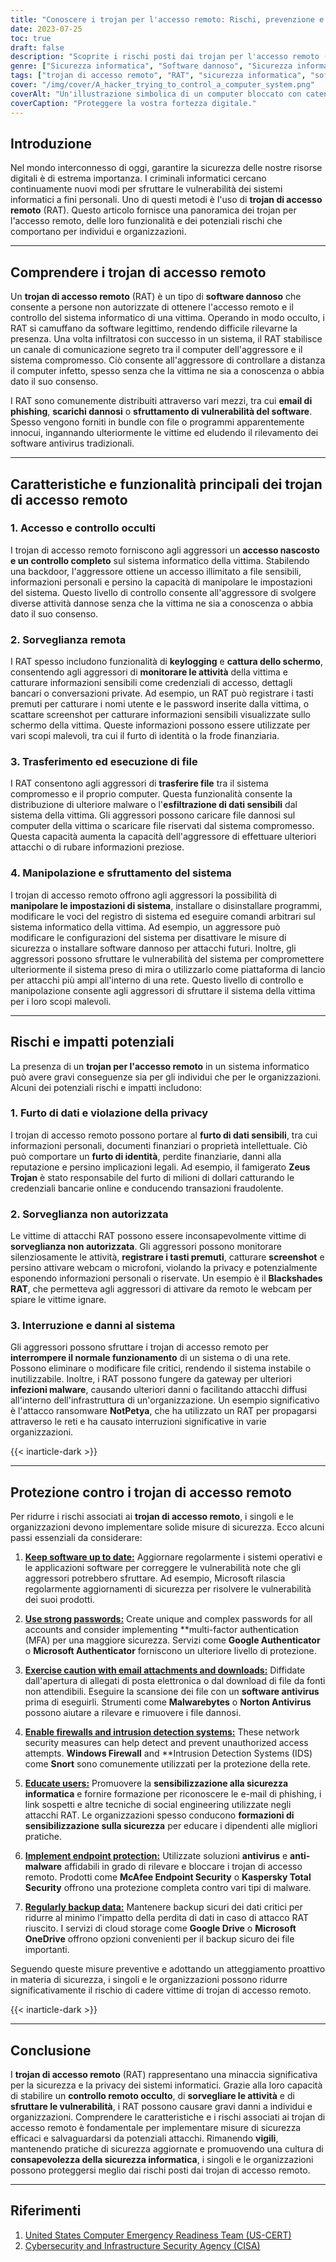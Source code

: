 ```yaml
---
title: "Conoscere i trojan per l'accesso remoto: Rischi, prevenzione e protezione"
date: 2023-07-25
toc: true
draft: false
description: "Scoprite i rischi posti dai trojan per l'accesso remoto (RAT) e imparate le misure di prevenzione e protezione efficaci per salvaguardare i vostri sistemi informatici e i vostri dati."
genre: ["Sicurezza informatica", "Software dannoso", "Sicurezza informatica", "Minacce digitali", "Trojan di accesso remoto", "Protezione dei dati", "Privacy", "Crimine informatico", "Sicurezza di rete", "Sicurezza delle informazioni"]
tags: ["trojan di accesso remoto", "RAT", "sicurezza informatica", "software dannoso", "sicurezza informatica", "minacce digitali", "protezione dei dati", "violazione della privacy", "sorveglianza non autorizzata", "interruzione del sistema", "furto d'identità", "frode finanziaria", "consapevolezza della cybersicurezza", "sicurezza della rete", "sicurezza delle informazioni", "vulnerabilità del software", "e-mail di phishing", "furto di dati", "manipolazione del sistema", "telecomando", "misure di sicurezza informatica", "protezione degli endpoint", "password forti", "firewall", "rilevamento delle intrusioni", "backup dei dati", "sicurezza dei dati", "minacce informatiche", "sicurezza digitale", "difesa informatica"]
cover: "/img/cover/A_hacker_trying_to_control_a_computer_system.png"
coverAlt: "Un'illustrazione simbolica di un computer bloccato con catene, che rappresenta la necessità di protezione contro i trojan di accesso remoto."
coverCaption: "Proteggere la vostra fortezza digitale."
---
```


## Introduzione

Nel mondo interconnesso di oggi, garantire la sicurezza delle nostre risorse digitali è di estrema importanza. I criminali informatici cercano continuamente nuovi modi per sfruttare le vulnerabilità dei sistemi informatici a fini personali. Uno di questi metodi è l'uso di **trojan di accesso remoto** (RAT). Questo articolo fornisce una panoramica dei trojan per l'accesso remoto, delle loro funzionalità e dei potenziali rischi che comportano per individui e organizzazioni.

______

## Comprendere i trojan di accesso remoto

Un **trojan di accesso remoto** (RAT) è un tipo di **software dannoso** che consente a persone non autorizzate di ottenere l'accesso remoto e il controllo del sistema informatico di una vittima. Operando in modo occulto, i RAT si camuffano da software legittimo, rendendo difficile rilevarne la presenza. Una volta infiltratosi con successo in un sistema, il RAT stabilisce un canale di comunicazione segreto tra il computer dell'aggressore e il sistema compromesso. Ciò consente all'aggressore di controllare a distanza il computer infetto, spesso senza che la vittima ne sia a conoscenza o abbia dato il suo consenso.

I RAT sono comunemente distribuiti attraverso vari mezzi, tra cui **email di phishing**, **scarichi dannosi** o **sfruttamento di vulnerabilità del software**. Spesso vengono forniti in bundle con file o programmi apparentemente innocui, ingannando ulteriormente le vittime ed eludendo il rilevamento dei software antivirus tradizionali.

______

## Caratteristiche e funzionalità principali dei trojan di accesso remoto

### 1. Accesso e controllo occulti

I trojan di accesso remoto forniscono agli aggressori un **accesso nascosto e un controllo completo** sul sistema informatico della vittima. Stabilendo una backdoor, l'aggressore ottiene un accesso illimitato a file sensibili, informazioni personali e persino la capacità di manipolare le impostazioni del sistema. Questo livello di controllo consente all'aggressore di svolgere diverse attività dannose senza che la vittima ne sia a conoscenza o abbia dato il suo consenso.

### 2. Sorveglianza remota

I RAT spesso includono funzionalità di **keylogging** e **cattura dello schermo**, consentendo agli aggressori di **monitorare le attività** della vittima e catturare informazioni sensibili come credenziali di accesso, dettagli bancari o conversazioni private. Ad esempio, un RAT può registrare i tasti premuti per catturare i nomi utente e le password inserite dalla vittima, o scattare screenshot per catturare informazioni sensibili visualizzate sullo schermo della vittima. Queste informazioni possono essere utilizzate per vari scopi malevoli, tra cui il furto di identità o la frode finanziaria.

### 3. Trasferimento ed esecuzione di file

I RAT consentono agli aggressori di **trasferire file** tra il sistema compromesso e il proprio computer. Questa funzionalità consente la distribuzione di ulteriore malware o l'**esfiltrazione di dati sensibili** dal sistema della vittima. Gli aggressori possono caricare file dannosi sul computer della vittima o scaricare file riservati dal sistema compromesso. Questa capacità aumenta la capacità dell'aggressore di effettuare ulteriori attacchi o di rubare informazioni preziose.

### 4. Manipolazione e sfruttamento del sistema

I trojan di accesso remoto offrono agli aggressori la possibilità di **manipolare le impostazioni di sistema**, installare o disinstallare programmi, modificare le voci del registro di sistema ed eseguire comandi arbitrari sul sistema informatico della vittima. Ad esempio, un aggressore può modificare le configurazioni del sistema per disattivare le misure di sicurezza o installare software dannoso per attacchi futuri. Inoltre, gli aggressori possono sfruttare le vulnerabilità del sistema per compromettere ulteriormente il sistema preso di mira o utilizzarlo come piattaforma di lancio per attacchi più ampi all'interno di una rete. Questo livello di controllo e manipolazione consente agli aggressori di sfruttare il sistema della vittima per i loro scopi malevoli.

______

## Rischi e impatti potenziali

La presenza di un **trojan per l'accesso remoto** in un sistema informatico può avere gravi conseguenze sia per gli individui che per le organizzazioni. Alcuni dei potenziali rischi e impatti includono:

### 1. Furto di dati e violazione della privacy

I trojan di accesso remoto possono portare al **furto di dati sensibili**, tra cui informazioni personali, documenti finanziari o proprietà intellettuale. Ciò può comportare un **furto di identità**, perdite finanziarie, danni alla reputazione e persino implicazioni legali. Ad esempio, il famigerato **Zeus Trojan** è stato responsabile del furto di milioni di dollari catturando le credenziali bancarie online e conducendo transazioni fraudolente.

### 2. Sorveglianza non autorizzata

Le vittime di attacchi RAT possono essere inconsapevolmente vittime di **sorveglianza non autorizzata**. Gli aggressori possono monitorare silenziosamente le attività, **registrare i tasti premuti**, catturare **screenshot** e persino attivare webcam o microfoni, violando la privacy e potenzialmente esponendo informazioni personali o riservate. Un esempio è il **Blackshades RAT**, che permetteva agli aggressori di attivare da remoto le webcam per spiare le vittime ignare.

### 3. Interruzione e danni al sistema

Gli aggressori possono sfruttare i trojan di accesso remoto per **interrompere il normale funzionamento** di un sistema o di una rete. Possono eliminare o modificare file critici, rendendo il sistema instabile o inutilizzabile. Inoltre, i RAT possono fungere da gateway per ulteriori **infezioni malware**, causando ulteriori danni o facilitando attacchi diffusi all'interno dell'infrastruttura di un'organizzazione. Un esempio significativo è l'attacco ransomware **NotPetya**, che ha utilizzato un RAT per propagarsi attraverso le reti e ha causato interruzioni significative in varie organizzazioni.

{{< inarticle-dark >}}
______

## Protezione contro i trojan di accesso remoto

Per ridurre i rischi associati ai **trojan di accesso remoto**, i singoli e le organizzazioni devono implementare solide misure di sicurezza. Ecco alcuni passi essenziali da considerare:

1. [**Keep software up to date:**](https://simeononsecurity.com/articles/why-you-should-be-using-chocolatey-for-windows-package-management/) Aggiornare regolarmente i sistemi operativi e le applicazioni software per correggere le vulnerabilità note che gli aggressori potrebbero sfruttare. Ad esempio, Microsoft rilascia regolarmente aggiornamenti di sicurezza per risolvere le vulnerabilità dei suoi prodotti.

2. [**Use strong passwords:**](https://simeononsecurity.com/articles/how-to-create-strong-passwords/) Create unique and complex passwords for all accounts and consider implementing **multi-factor authentication (MFA) per una maggiore sicurezza. Servizi come **Google Authenticator** o **Microsoft Authenticator** forniscono un ulteriore livello di protezione.

3. [**Exercise caution with email attachments and downloads:**](https://simeononsecurity.com/articles/how-to-identify-phishing/) Diffidate dall'apertura di allegati di posta elettronica o dal download di file da fonti non attendibili. Eseguire la scansione dei file con un **software antivirus** prima di eseguirli. Strumenti come **Malwarebytes** o **Norton Antivirus** possono aiutare a rilevare e rimuovere i file dannosi.

4. [**Enable firewalls and intrusion detection systems:**](https://simeononsecurity.com/articles/seven-essential-network-security-measures-to-protect-your-business/) These network security measures can help detect and prevent unauthorized access attempts. **Windows Firewall** and **Intrusion Detection Systems (IDS) come **Snort** sono comunemente utilizzati per la protezione della rete.

5. [**Educate users:**](https://simeononsecurity.com/cyber-security-career-playbook/managing-a-cyber-security-team/how-to-build-a-security-training-and-awareness-program/) Promuovere la **sensibilizzazione alla sicurezza informatica** e fornire formazione per riconoscere le e-mail di phishing, i link sospetti e altre tecniche di social engineering utilizzate negli attacchi RAT. Le organizzazioni spesso conducono **formazioni di sensibilizzazione sulla sicurezza** per educare i dipendenti alle migliori pratiche.

6. [**Implement endpoint protection:**](https://simeononsecurity.com/recommendations/anti-virus) Utilizzate soluzioni **antivirus** e **anti-malware** affidabili in grado di rilevare e bloccare i trojan di accesso remoto. Prodotti come **McAfee Endpoint Security** o **Kaspersky Total Security** offrono una protezione completa contro vari tipi di malware.

7. [**Regularly backup data:**](https://simeononsecurity.com/articles/what-is-the-3-2-1-backup-rule-and-why-you-should-use-it/) Mantenere backup sicuri dei dati critici per ridurre al minimo l'impatto della perdita di dati in caso di attacco RAT riuscito. I servizi di cloud storage come **Google Drive** o **Microsoft OneDrive** offrono opzioni convenienti per il backup sicuro dei file importanti.

Seguendo queste misure preventive e adottando un atteggiamento proattivo in materia di sicurezza, i singoli e le organizzazioni possono ridurre significativamente il rischio di cadere vittime di trojan di accesso remoto.


{{< inarticle-dark >}}

______

## Conclusione

I **trojan di accesso remoto** (RAT) rappresentano una minaccia significativa per la sicurezza e la privacy dei sistemi informatici. Grazie alla loro capacità di stabilire un **controllo remoto occulto**, di **sorvegliare le attività** e di **sfruttare le vulnerabilità**, i RAT possono causare gravi danni a individui e organizzazioni. Comprendere le caratteristiche e i rischi associati ai trojan di accesso remoto è fondamentale per implementare misure di sicurezza efficaci e salvaguardarsi da potenziali attacchi. Rimanendo **vigili**, mantenendo pratiche di sicurezza aggiornate e promuovendo una cultura di **consapevolezza della sicurezza informatica**, i singoli e le organizzazioni possono proteggersi meglio dai rischi posti dai trojan di accesso remoto.


______

## Riferimenti

1. [United States Computer Emergency Readiness Team (US-CERT)](https://www.us-cert.gov/)
2. [Cybersecurity and Infrastructure Security Agency (CISA)](https://www.cisa.gov/)

